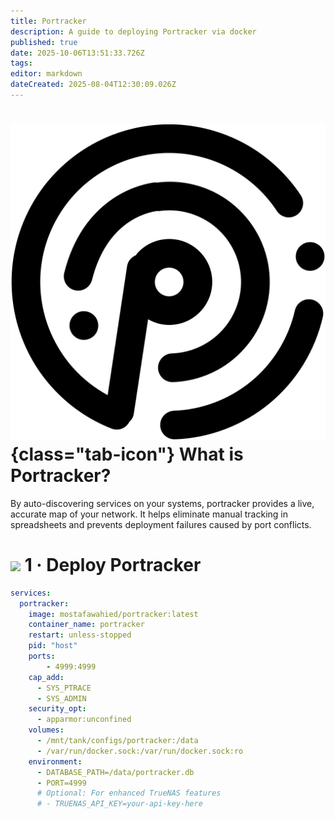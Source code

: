 ```yaml
---
title: Portracker
description: A guide to deploying Portracker via docker
published: true
date: 2025-10-06T13:51:33.726Z
tags: 
editor: markdown
dateCreated: 2025-08-04T12:30:09.026Z
---
```


# ![](/portracker.png){class="tab-icon"} What is Portracker?
By auto-discovering services on your systems, portracker provides a live, accurate map of your network. It helps eliminate manual tracking in spreadsheets and prevents deployment failures caused by port conflicts.

# <img src="/docker.png" class="tab-icon"> 1 · Deploy Portracker

```yaml
services:
  portracker:
    image: mostafawahied/portracker:latest
    container_name: portracker
    restart: unless-stopped
    pid: "host"
    ports:
    	- 4999:4999
    cap_add:
      - SYS_PTRACE
      - SYS_ADMIN
    security_opt:
      - apparmor:unconfined
    volumes:
      - /mnt/tank/configs/portracker:/data
      - /var/run/docker.sock:/var/run/docker.sock:ro
    environment:
      - DATABASE_PATH=/data/portracker.db
      - PORT=4999
      # Optional: For enhanced TrueNAS features
      # - TRUENAS_API_KEY=your-api-key-here
```
